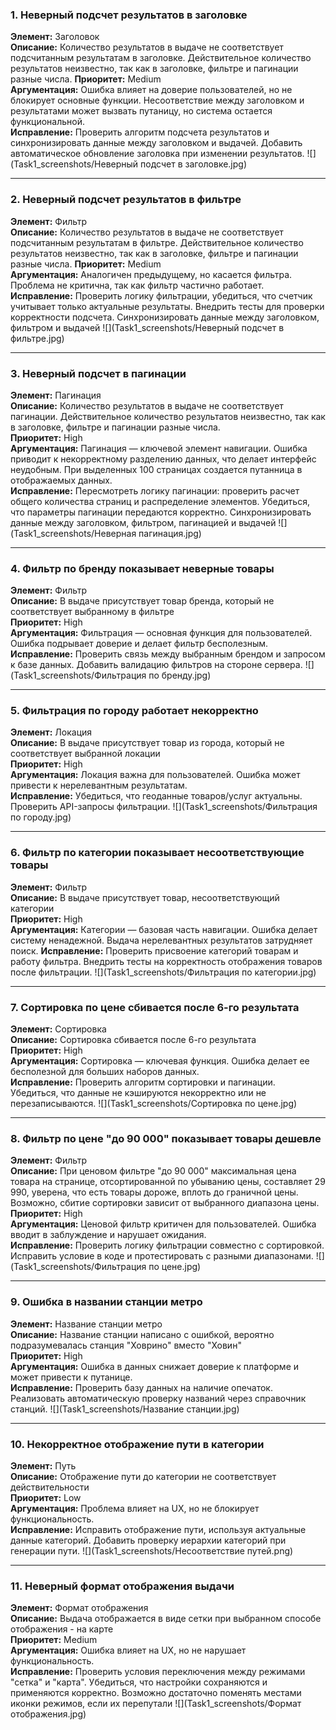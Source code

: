 ### **1. Неверный подсчет результатов в заголовке**  
**Элемент:** Заголовок  
**Описание:** Количество результатов в выдаче не соответствует подсчитанным результатам в заголовке. Действительное количество результатов неизвестно, так как в заголовке, фильтре и пагинации разные числа.
**Приоритет:** Medium  
**Аргументация:** Ошибка влияет на доверие пользователей, но не блокирует основные функции. Несоответствие между заголовком и результатами может вызвать путаницу, но система остается функциональной.  
**Исправление:** Проверить алгоритм подсчета результатов и синхронизировать данные между заголовком и выдачей. Добавить автоматическое обновление заголовка при изменении результатов.
![](Task1_screenshots/Неверный подсчет в заголовке.jpg)

---

### **2. Неверный подсчет результатов в фильтре**  
**Элемент:** Фильтр  
**Описание:** Количество результатов в выдаче не соответствует подсчитанным результатам в фильтре. Действительное количество результатов неизвестно, так как в заголовке, фильтре и пагинации разные числа.
**Приоритет:** Medium  
**Аргументация:** Аналогичен предыдущему, но касается фильтра. Проблема не критична, так как фильтр частично работает.  
**Исправление:** Проверить логику фильтрации, убедиться, что счетчик учитывает только актуальные результаты. Внедрить тесты для проверки корректности подсчета. Синхронизировать данные между заголовком, фильтром и выдачей
![](Task1_screenshots/Неверный подсчет в фильтре.jpg)

---

### **3. Неверный подсчет в пагинации**  
**Элемент:** Пагинация  
**Описание:** Количество результатов в выдаче не соответствует пагинации. Действительное количество результатов неизвестно, так как в заголовке, фильтре и пагинации разные числа.  
**Приоритет:** High  
**Аргументация:** Пагинация — ключевой элемент навигации. Ошибка приводит к некорректному разделению данных, что делает интерфейс неудобным. При выделенных 100 страницах создается путанница в отображаемых данных.  
**Исправление:** Пересмотреть логику пагинации: проверить расчет общего количества страниц и распределение элементов. Убедиться, что параметры пагинации передаются корректно. Синхронизировать данные между заголовком, фильтром, пагинацией и выдачей
![](Task1_screenshots/Неверная пагинация.jpg)

---

### **4. Фильтр по бренду показывает неверные товары**  
**Элемент:** Фильтр  
**Описание:** В выдаче присутствует товар бренда, который не соответствует выбранному в фильтре  
**Приоритет:** High  
**Аргументация:** Фильтрация — основная функция для пользователей. Ошибка подрывает доверие и делает фильтр бесполезным.  
**Исправление:** Проверить связь между выбранным брендом и запросом к базе данных. Добавить валидацию фильтров на стороне сервера.
![](Task1_screenshots/Фильтрация по бренду.jpg)

---

### **5. Фильтрация по городу работает некорректно**  
**Элемент:** Локация  
**Описание:** В выдаче присутствует товар из города, который не соответствует выбранной локации  
**Приоритет:** High  
**Аргументация:** Локация важна для пользователей. Ошибка может привести к нерелевантным результатам.  
**Исправление:** Убедиться, что геоданные товаров/услуг актуальны. Проверить API-запросы фильтрации.
![](Task1_screenshots/Фильтрация по городу.jpg)

---

### **6. Фильтр по категории показывает несоответствующие товары**  
**Элемент:** Фильтр  
**Описание:** В выдаче присутствует товар, несоответствующий категории  
**Приоритет:** High  
**Аргументация:** Категории — базовая часть навигации. Ошибка делает систему ненадежной. Выдача нерелевантных результатов затрудняет поиск. 
**Исправление:** Проверить присвоение категорий товарам и работу фильтра. Внедрить тесты на корректность отображения товаров после фильтрации.
![](Task1_screenshots/Фильтрация по категории.jpg)

---

### **7. Сортировка по цене сбивается после 6-го результата**  
**Элемент:** Сортировка  
**Описание:** Сортировка сбивается после 6-го результата  
**Приоритет:** High  
**Аргументация:** Сортировка — ключевая функция. Ошибка делает ее бесполезной для больших наборов данных.  
**Исправление:** Проверить алгоритм сортировки и пагинации. Убедиться, что данные не кэшируются некорректно или не перезаписываются.
![](Task1_screenshots/Сортировка по цене.jpg)

---

### **8. Фильтр по цене "до 90 000" показывает товары дешевле**  
**Элемент:** Фильтр  
**Описание:** При ценовом фильтре "до 90 000" максимальная цена товара на странице, отсортированной по убыванию цены, составляет 29 990, уверена, что есть товары дороже, вплоть до граничной цены. Возможно, сбитие сортировки зависит от выбранного диапазона цены.
**Приоритет:** High  
**Аргументация:** Ценовой фильтр критичен для пользователей. Ошибка вводит в заблуждение и нарушает ожидания.  
**Исправление:** Проверить логику фильтрации совместно с сортировкой. Исправить условие в коде и протестировать с разными диапазонами.
![](Task1_screenshots/Фильтрация по цене.jpg)

---

### **9. Ошибка в названии станции метро**  
**Элемент:** Название станции метро  
**Описание:** Название станции написано с ошибкой, вероятно подразумевалась станция "Ховрино" вместо "Ховин"  
**Приоритет:** High  
**Аргументация:** Ошибка в данных снижает доверие к платформе и может привести к путанице.  
**Исправление:** Проверить базу данных на наличие опечаток. Реализовать автоматическую проверку названий через справочник станций.
![](Task1_screenshots/Название станции.jpg)

---

### **10. Некорректное отображение пути в категории**  
**Элемент:** Путь  
**Описание:** Отображение пути до категории не соответствует действительности  
**Приоритет:** Low  
**Аргументация:** Проблема влияет на UX, но не блокирует функциональность.  
**Исправление:** Исправить отображение пути, используя актуальные данные категорий. Добавить проверку иерархии категорий при генерации пути.
![](Task1_screenshots/Несоответствие путей.png)

---

### **11. Неверный формат отображения выдачи**  
**Элемент:** Формат отображения  
**Описание:** Выдача отображается в виде сетки при выбранном способе отображения - на карте  
**Приоритет:** Medium  
**Аргументация:** Ошибка влияет на UX, но не нарушает функциональность.  
**Исправление:** Проверить условия переключения между режимами "сетка" и "карта". Убедиться, что настройки сохраняются и применяются корректно. Возможно достаточно поменять местами иконки режимов, если их перепутали
![](Task1_screenshots/Формат отображения.jpg)
